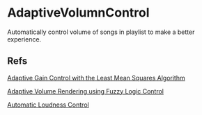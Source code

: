 # AdaptiveVolumnControl
Automatically control volume of songs in playlist to make a better experience.

## Refs

[Adaptive Gain Control with the Least Mean Squares Algorithm](https://www.allaboutcircuits.com/technical-articles/adaptive-gain-control-with-the-least-mean-squares-algorithm/)

[Adaptive Volume Rendering using Fuzzy Logic
Control](http://web.cse.ohio-state.edu/~shen.94/papers//Li2001.pdf)

[Automatic Loudness Control](https://www.acoustics.asn.au/conference_proceedings/ICA2010/cdrom-ICA2010/papers/p960.pdf)